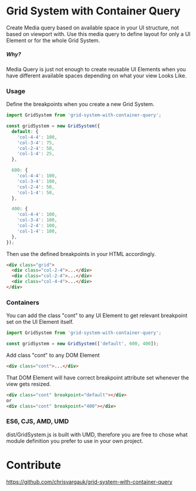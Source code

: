 # Grid System with Container Query
Create Media query based on available space in your UI structure, not based on viewport with.
Use this media query to define layout for only a UI Element or for the whole Grid System.
##### Why?
Media Query is just not enough to create reusable UI Elements when you have different available spaces 
depending on what your view Looks Like. 

### Usage
Define the breakpoints when you create a new Grid System.
```javascript
import GridSystem from 'grid-system-with-container-query';

const gridSystem = new GridSystem({
  default: {
    'col-4-4': 100,
    'col-3-4': 75,
    'col-2-4': 50,
    'col-1-4': 25,
  },

  600: {
    'col-4-4': 100,
    'col-3-4': 100,
    'col-2-4': 50,
    'col-1-4': 50,
  },

  400: {
    'col-4-4': 100,
    'col-3-4': 100,
    'col-2-4': 100,
    'col-1-4': 100,
  },
});
```
Then use the defined breakpoints in your HTML accordingly.
```html
<div class="grid">
  <div class="col-2-4">...</div>
  <div class="col-2-4">...</div>
  <div class="col-4-4">...</div>
</div>
```
### Containers
You can add the class "cont" to any UI Element to get relevant breakpoint set on the UI Element itself.

```javascript
import GridSystem from 'grid-system-with-container-query';

const gridSystem = new GridSystem(['default', 600, 400]);
```

Add class "cont" to any DOM Element
```html
<div class="cont">...</div>
```
That DOM Element will have correct breakpoint attribute set whenever the view gets resized.
```html
<div class="cont" breakpoint="default"></div>
or
<div class="cont" breakpoint="400"></div>
```

### ES6, CJS, AMD, UMD
dist/GridSystem.js is built with UMD, therefore you are free to chose what module definition you prefer to use in 
your own project.

# Contribute
https://github.com/chrisvargauk/grid-system-with-container-query
